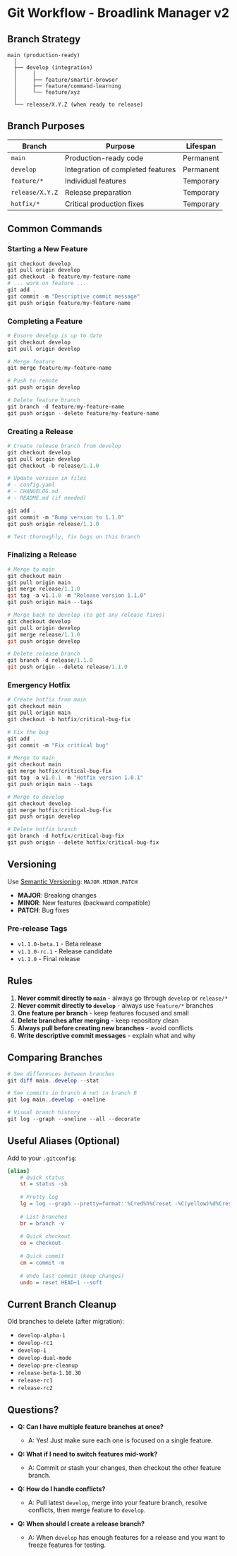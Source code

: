 # Git Workflow - Broadlink Manager v2

## Branch Strategy

```
main (production-ready)
  │
  ├── develop (integration)
  │     │
  │     ├── feature/smartir-browser
  │     ├── feature/command-learning
  │     └── feature/xyz
  │
  └── release/X.Y.Z (when ready to release)
```

## Branch Purposes

| Branch | Purpose | Lifespan |
|--------|---------|----------|
| `main` | Production-ready code | Permanent |
| `develop` | Integration of completed features | Permanent |
| `feature/*` | Individual features | Temporary |
| `release/X.Y.Z` | Release preparation | Temporary |
| `hotfix/*` | Critical production fixes | Temporary |

## Common Commands

### Starting a New Feature
```powershell
git checkout develop
git pull origin develop
git checkout -b feature/my-feature-name
# ... work on feature ...
git add .
git commit -m "Descriptive commit message"
git push origin feature/my-feature-name
```

### Completing a Feature
```powershell
# Ensure develop is up to date
git checkout develop
git pull origin develop

# Merge feature
git merge feature/my-feature-name

# Push to remote
git push origin develop

# Delete feature branch
git branch -d feature/my-feature-name
git push origin --delete feature/my-feature-name
```

### Creating a Release
```powershell
# Create release branch from develop
git checkout develop
git pull origin develop
git checkout -b release/1.1.0

# Update version in files
# - config.yaml
# - CHANGELOG.md
# - README.md (if needed)

git add .
git commit -m "Bump version to 1.1.0"
git push origin release/1.1.0

# Test thoroughly, fix bugs on this branch
```

### Finalizing a Release
```powershell
# Merge to main
git checkout main
git pull origin main
git merge release/1.1.0
git tag -a v1.1.0 -m "Release version 1.1.0"
git push origin main --tags

# Merge back to develop (to get any release fixes)
git checkout develop
git pull origin develop
git merge release/1.1.0
git push origin develop

# Delete release branch
git branch -d release/1.1.0
git push origin --delete release/1.1.0
```

### Emergency Hotfix
```powershell
# Create hotfix from main
git checkout main
git pull origin main
git checkout -b hotfix/critical-bug-fix

# Fix the bug
git add .
git commit -m "Fix critical bug"

# Merge to main
git checkout main
git merge hotfix/critical-bug-fix
git tag -a v1.0.1 -m "Hotfix version 1.0.1"
git push origin main --tags

# Merge to develop
git checkout develop
git merge hotfix/critical-bug-fix
git push origin develop

# Delete hotfix branch
git branch -d hotfix/critical-bug-fix
git push origin --delete hotfix/critical-bug-fix
```

## Versioning

Use [Semantic Versioning](https://semver.org/): `MAJOR.MINOR.PATCH`

- **MAJOR**: Breaking changes
- **MINOR**: New features (backward compatible)
- **PATCH**: Bug fixes

### Pre-release Tags
- `v1.1.0-beta.1` - Beta release
- `v1.1.0-rc.1` - Release candidate
- `v1.1.0` - Final release

## Rules

1. **Never commit directly to `main`** - always go through `develop` or `release/*`
2. **Never commit directly to `develop`** - always use `feature/*` branches
3. **One feature per branch** - keep features focused and small
4. **Delete branches after merging** - keep repository clean
5. **Always pull before creating new branches** - avoid conflicts
6. **Write descriptive commit messages** - explain what and why

## Comparing Branches

```powershell
# See differences between branches
git diff main..develop --stat

# See commits in branch A not in branch B
git log main..develop --oneline

# Visual branch history
git log --graph --oneline --all --decorate
```

## Useful Aliases (Optional)

Add to your `.gitconfig`:

```ini
[alias]
    # Quick status
    st = status -sb
    
    # Pretty log
    lg = log --graph --pretty=format:'%Cred%h%Creset -%C(yellow)%d%Creset %s %Cgreen(%cr) %C(bold blue)<%an>%Creset' --abbrev-commit --date=relative
    
    # List branches
    br = branch -v
    
    # Quick checkout
    co = checkout
    
    # Quick commit
    cm = commit -m
    
    # Undo last commit (keep changes)
    undo = reset HEAD~1 --soft
```

## Current Branch Cleanup

Old branches to delete (after migration):
- `develop-alpha-1`
- `develop-rc1`
- `develop-1`
- `develop-dual-mode`
- `develop-pre-cleanup`
- `release-beta-1.10.30`
- `release-rc1`
- `release-rc2`

## Questions?

- **Q: Can I have multiple feature branches at once?**
  - A: Yes! Just make sure each one is focused on a single feature.

- **Q: What if I need to switch features mid-work?**
  - A: Commit or stash your changes, then checkout the other feature branch.

- **Q: How do I handle conflicts?**
  - A: Pull latest `develop`, merge into your feature branch, resolve conflicts, then merge feature to `develop`.

- **Q: When should I create a release branch?**
  - A: When `develop` has enough features for a release and you want to freeze features for testing.
